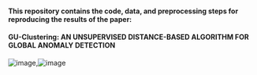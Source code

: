 #### This repository contains the code, data, and preprocessing steps for reproducing the results of the paper:  
 ####  GU-Clustering: AN UNSUPERVISED DISTANCE-BASED ALGORITHM FOR GLOBAL ANOMALY DETECTION




![image](https://user-images.githubusercontent.com/76128089/160482729-3015dff1-c63e-48d3-aafd-5cd378deea5f.png),![image](https://user-images.githubusercontent.com/76128089/160482787-f04bcdc9-5791-4999-99db-67f48400032f.png)
